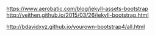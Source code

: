 https://www.aerobatic.com/blog/jekyll-assets-bootstrap
http://veithen.github.io/2015/03/26/jekyll-bootstrap.html


http://bdavidxyz.github.io/yourown-bootstrap4/all.html